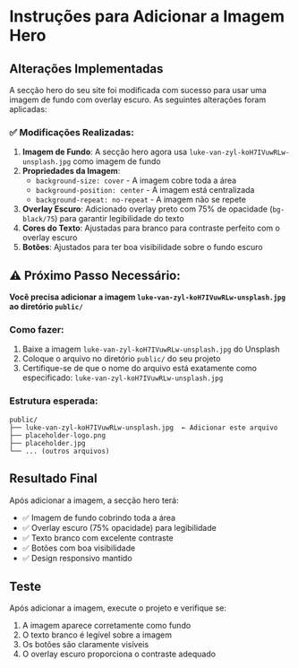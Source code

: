 # Instruções para Adicionar a Imagem Hero

## Alterações Implementadas

A secção hero do seu site foi modificada com sucesso para usar uma imagem de fundo com overlay escuro. As seguintes alterações foram aplicadas:

### ✅ Modificações Realizadas:

1. **Imagem de Fundo**: A secção hero agora usa `luke-van-zyl-koH7IVuwRLw-unsplash.jpg` como imagem de fundo
2. **Propriedades da Imagem**: 
   - `background-size: cover` - A imagem cobre toda a área
   - `background-position: center` - A imagem está centralizada
   - `background-repeat: no-repeat` - A imagem não se repete
3. **Overlay Escuro**: Adicionado overlay preto com 75% de opacidade (`bg-black/75`) para garantir legibilidade do texto
4. **Cores do Texto**: Ajustadas para branco para contraste perfeito com o overlay escuro
5. **Botões**: Ajustados para ter boa visibilidade sobre o fundo escuro

## ⚠️ Próximo Passo Necessário:

**Você precisa adicionar a imagem `luke-van-zyl-koH7IVuwRLw-unsplash.jpg` ao diretório `public/`**

### Como fazer:

1. Baixe a imagem `luke-van-zyl-koH7IVuwRLw-unsplash.jpg` do Unsplash
2. Coloque o arquivo no diretório `public/` do seu projeto
3. Certifique-se de que o nome do arquivo está exatamente como especificado: `luke-van-zyl-koH7IVuwRLw-unsplash.jpg`

### Estrutura esperada:
```
public/
├── luke-van-zyl-koH7IVuwRLw-unsplash.jpg  ← Adicionar este arquivo
├── placeholder-logo.png
├── placeholder.jpg
└── ... (outros arquivos)
```

## Resultado Final

Após adicionar a imagem, a secção hero terá:
- ✅ Imagem de fundo cobrindo toda a área
- ✅ Overlay escuro (75% opacidade) para legibilidade
- ✅ Texto branco com excelente contraste
- ✅ Botões com boa visibilidade
- ✅ Design responsivo mantido

## Teste

Após adicionar a imagem, execute o projeto e verifique se:
1. A imagem aparece corretamente como fundo
2. O texto branco é legível sobre a imagem
3. Os botões são claramente visíveis
4. O overlay escuro proporciona o contraste adequado
